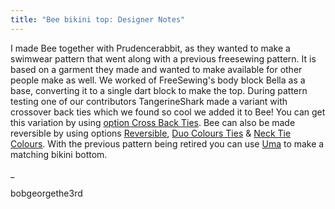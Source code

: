 ```yaml
---
title: "Bee bikini top: Designer Notes"
---
```


I made Bee together with Prudencerabbit, as they wanted to make a swimwear pattern that went along with a previous freesewing pattern.
It is based on a garment they made and wanted to make available for other people make as well.
We worked of FreeSewing's body block Bella as a base, converting it to a single dart block to make the top.
During pattern testing one of our contributors TangerineShark made a variant with crossover back ties which we found so cool we added it to Bee!
You can get this variation by using [option Cross Back Ties](/docs/designs/bee/options/crossbackties/).
Bee can also be made reversible by using options [Reversible](/docs/designs/bee/options/reversible), [Duo Colours Ties](/docs/designs/bee/options/duocolorties) & [Neck Tie Colours](/docs/designs/bee/options/necktiecolours).
With the previous pattern being retired you can use [Uma](docs/designs/uma) to make a matching bikini bottom.

_

bobgeorgethe3rd
